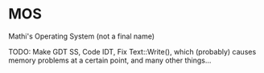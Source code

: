 # MOS
Mathi's Operating System (not a final name)

TODO: Make GDT SS, Code IDT, Fix Text::Write(), which (probably) causes memory problems at a certain point, and many other things...
